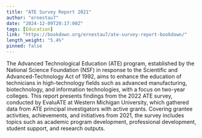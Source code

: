 ```yaml
---
title: "ATE Survey Report 2021"
author: "ernestau7"
date: "2024-12-09T20:17:00Z"
tags: [Education]
link: "https://bookdown.org/ernestau7/ate-survey-report-bookdown/"
length_weight: "5.4%"
pinned: false
---
```


The Advanced Technological Education (ATE) program, established by the National Science Foundation (NSF) in response to the Scientific and Advanced-Technology Act of 1992, aims to enhance the education of technicians in high-technology fields such as advanced manufacturing, biotechnology, and information technologies, with a focus on two-year colleges. This report presents findings from the 2022 ATE survey, conducted by EvaluATE at Western Michigan University, which gathered data from ATE principal investigators with active grants. Covering grantee activities, achievements, and initiatives from 2021, the survey includes topics such as academic program development, professional development, student support, and research outputs.
